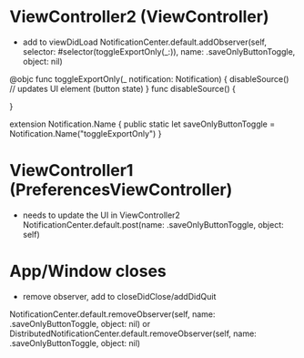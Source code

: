 # ViewController2 (ViewController)
- add to viewDidLoad
NotificationCenter.default.addObserver(self, selector: #selector(toggleExportOnly(_:)), name: .saveOnlyButtonToggle, object: nil)

@objc func toggleExportOnly(_ notification: Notification) {
    disableSource() // updates UI element (button state)
}
func disableSource() {
    
}

extension Notification.Name {
    public static let saveOnlyButtonToggle = Notification.Name("toggleExportOnly")
}


# ViewController1 (PreferencesViewController)
- needs to update the UI in ViewController2
NotificationCenter.default.post(name: .saveOnlyButtonToggle, object: self)


# App/Window closes
- remove observer, add to closeDidClose/addDidQuit

NotificationCenter.default.removeObserver(self, name: .saveOnlyButtonToggle, object: nil)
or
DistributedNotificationCenter.default.removeObserver(self, name: .saveOnlyButtonToggle, object: nil)
